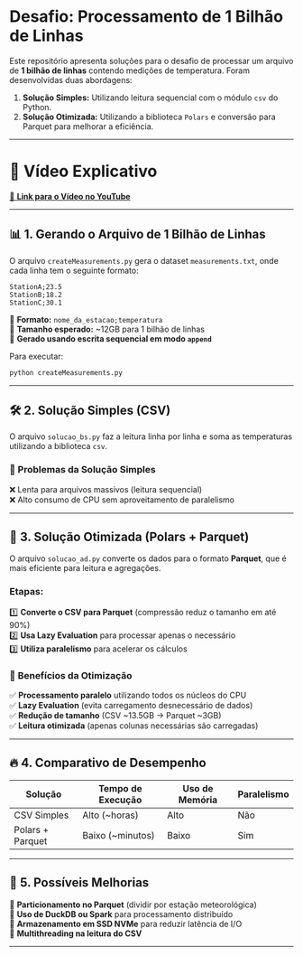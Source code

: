 # Desafio: Processamento de 1 Bilhão de Linhas

Este repositório apresenta soluções para o desafio de processar um arquivo de **1 bilhão de linhas** contendo medições de temperatura.
Foram desenvolvidas duas abordagens:

1. **Solução Simples:** Utilizando leitura sequencial com o módulo `csv` do Python.
2. **Solução Otimizada:** Utilizando a biblioteca `Polars` e conversão para Parquet para melhorar a eficiência.

---

# 🎥 Vídeo Explicativo
[🔗 **Link para o Vídeo no YouTube**](https://youtu.be/LhdQwwtz99s)

---

## 📊 1. Gerando o Arquivo de 1 Bilhão de Linhas

O arquivo `createMeasurements.py` gera o dataset `measurements.txt`, onde cada linha tem o seguinte formato:

```
StationA;23.5
StationB;18.2
StationC;30.1
```

🔹 **Formato:** `nome_da_estacao;temperatura` <br>
🔹 **Tamanho esperado:** ~12GB para 1 bilhão de linhas <br>
🔹 **Gerado usando escrita sequencial em modo `append`**

Para executar:
```bash
python createMeasurements.py
```

---

## 🛠 2. Solução Simples (CSV)

O arquivo `solucao_bs.py` faz a leitura linha por linha e soma as temperaturas utilizando a biblioteca `csv`.

### 🚨 Problemas da Solução Simples
❌ Lenta para arquivos massivos (leitura sequencial) <br>
❌ Alto consumo de CPU sem aproveitamento de paralelismo

---

## 🚀 3. Solução Otimizada (Polars + Parquet)

O arquivo `solucao_ad.py` converte os dados para o formato **Parquet**, que é mais eficiente para leitura e agregações.

### **Etapas:**
1️⃣ **Converte o CSV para Parquet** (compressão reduz o tamanho em até 90%) <br>
2️⃣ **Usa Lazy Evaluation** para processar apenas o necessário <br>
3️⃣ **Utiliza paralelismo** para acelerar os cálculos

### 🎯 **Benefícios da Otimização**
✅ **Processamento paralelo** utilizando todos os núcleos do CPU <br>
✅ **Lazy Evaluation** (evita carregamento desnecessário de dados) <br>
✅ **Redução de tamanho** (CSV ~13.5GB → Parquet ~3GB) <br>
✅ **Leitura otimizada** (apenas colunas necessárias são carregadas) <br>

---

## 🔥 4. Comparativo de Desempenho

| Solução | Tempo de Execução | Uso de Memória | Paralelismo |
|-----------|----------------|--------------|-------------|
| CSV Simples | Alto (~horas) | Alto         | Não        |
| Polars + Parquet | Baixo (~minutos) | Baixo        | Sim        |

---

## 🔧 5. Possíveis Melhorias

🔹 **Particionamento no Parquet** (dividir por estação meteorológica) <br>
🔹 **Uso de DuckDB ou Spark** para processamento distribuído <br>
🔹 **Armazenamento em SSD NVMe** para reduzir latência de I/O <br>
🔹 **Multithreading na leitura do CSV**

---